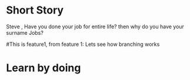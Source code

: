 # Short Story
Steve , Have you done your job for entire life?
then why do you have your surname Jobs?

#This is feature1, from feature 1: Lets see how branching works

# Learn by doing